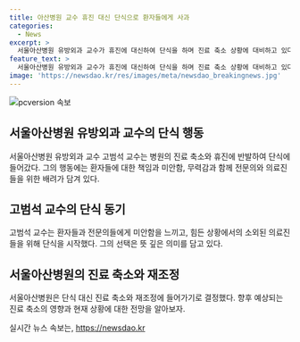 ```yaml
---
title: 아산병원 교수 휴진 대신 단식으로 환자들에게 사과
categories:
  - News
excerpt: >
  서울아산병원 유방외과 교수가 휴진에 대신하여 단식을 하며 진료 축소 상황에 대비하고 있다. 단식은 환자와 전공의들에게 미안함을 느끼기 때문으로, 현 상황을 해결할 수 없는 무력감을 털어놓았다. 일부 여론은 휴진 대신 삭발이나 단식을 권유하며, 교수는 힘든 상황에 동참한다는 점에서 마음은 편하다고 전했다. 병원은 당초 집단 휴진 방침을 접고 진료 축소와 재조정에 들어가고 있으며, 예상대로 수술 및 외래 진료가 감소할 것으로 전망된다.
feature_text: >
  서울아산병원 유방외과 교수가 휴진에 대신하여 단식을 하며 진료 축소 상황에 대비하고 있다. 단식은 환자와 전공의들에게 미안함을 느끼기 때문으로, 현 상황을 해결할 수 없는 무력감을 털어놓았다. 일부 여론은 휴진 대신 삭발이나 단식을 권유하며, 교수는 힘든 상황에 동참한다는 점에서 마음은 편하다고 전했다. 병원은 당초 집단 휴진 방침을 접고 진료 축소와 재조정에 들어가고 있으며, 예상대로 수술 및 외래 진료가 감소할 것으로 전망된다.
image: 'https://newsdao.kr/res/images/meta/newsdao_breakingnews.jpg'
---
```


<p><img src="https://newsdao.kr/res/images/meta/newsdao_breakingnews.jpg" alt="pcversion 속보" /></p>

<h2 data-ke-size="size26">서울아산병원 유방외과 교수의 단식 행동</h2>

<p data-ke-size="size16">서울아산병원 유방외과 교수 고범석 교수는 병원의 진료 축소와 휴진에 반발하여 단식에 들어갔다. 그의 행동에는 환자들에 대한 책임과 미안함, 무력감과 함께 전문의와 의료진들을 위한 배려가 담겨 있다.</p>

<h2 data-ke-size="size26">고범석 교수의 단식 동기</h2>

<p data-ke-size="size16">고범석 교수는 환자들과 전문의들에게 미안함을 느끼고, 힘든 상황에서의 소외된 의료진들을 위해 단식을 시작했다. 그의 선택은 뜻 깊은 의미를 담고 있다.</p>

<h2 data-ke-size="size26">서울아산병원의 진료 축소와 재조정</h2>

<p data-ke-size="size16">서울아산병원은 단식 대신 진료 축소와 재조정에 들어가기로 결정했다. 향후 예상되는 진료 축소의 영향과 현재 상황에 대한 전망을 알아보자.</p>
실시간 뉴스 속보는, <a href="https://newsdao.kr" rel="dofollow">https://newsdao.kr</a>


